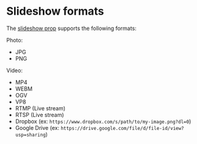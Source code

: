 # Slideshow formats

The [slideshow prop](/docs/2020.1/studio/tutorials/interactive-props/slideshow) supports the following formats:

Photo:

* JPG
* PNG

Video:

* MP4
* WEBM
* OGV
* VP8
* RTMP (Live stream)
* RTSP (Live stream)
* Dropbox (ex: `https://www.dropbox.com/s/path/to/my-image.png?dl=0`)
* Google Drive (ex: `https://drive.google.com/file/d/file-id/view?usp=sharing`)
